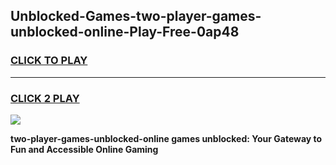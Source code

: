 
## Unblocked-Games-two-player-games-unblocked-online-Play-Free-0ap48
<h3>
<a href="https://premium76.site?title=two-player-games-unblocked-online&ref=10A">CLICK TO PLAY</a></h3>
<hr>

<h3>
<a href="https://premium76.site?title=two-player-games-unblocked-online&ref=10A">CLICK 2 PLAY</a>
  
</h3>

<a href="https://premium76.site?title=two-player-games-unblocked-online&ref=10A"><img src="https://clearcache.store/games.png"></a>


**two-player-games-unblocked-online games unblocked: Your Gateway to Fun and Accessible Online Gaming**

